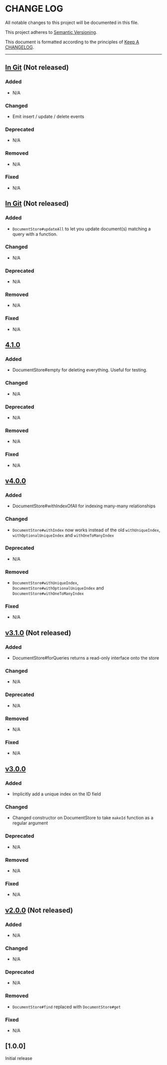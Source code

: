 # CHANGE LOG

All notable changes to this project will be documented in this file.

This project adheres to [Semantic Versioning](http://semver.org).

This document is formatted according to the principles of [Keep A CHANGELOG](http://keepachangelog.com).

----
## [In Git](https://github.com/mattwynne/gosh/compare/v4.2.0...master) (Not released)

### Added

* N/A

### Changed

* Emit insert / update / delete events

### Deprecated

* N/A

### Removed

* N/A

### Fixed

* N/A

## [In Git](https://github.com/mattwynne/gosh/compare/v4.1.0...v4.2.0) (Not released)

### Added

* `DocumentStore#updateAll` to let you update document(s) matching a query with a function.

### Changed

* N/A

### Deprecated

* N/A

### Removed

* N/A

### Fixed

* N/A

## [4.1.0](https://github.com/mattwynne/gosh/compare/v4.0.0...v4.1.0)

### Added

* DocumentStore#empty for deleting everything. Useful for testing.

### Changed

* N/A

### Deprecated

* N/A

### Removed

* N/A

### Fixed

* N/A

## [v4.0.0](https://github.com/mattwynne/gosh/compare/v3.1.0...v4.0.0)

### Added

* DocumentStore#withIndexOfAll for indexing many-many relationships

### Changed

* `DocumentStore#withIndex` now works instead of the old `withUniqueIndex`, `withOptionalUniqueIndex` and `withOneToManyIndex`

### Deprecated

* N/A

### Removed

* `DocumentStore#withUniqueIndex`, `DocumentStore#withOptionalUniqueIndex` and `DocumentStore#withOneToManyIndex`

### Fixed

* N/A


## [v3.1.0](https://github.com/mattwynne/gosh/compare/v3.0.0...v3.1.0) (Not released)

### Added

* DocumentStore#forQueries returns a read-only interface onto the store

### Changed

* N/A

### Deprecated

* N/A

### Removed

* N/A

### Fixed

* N/A

## [v3.0.0](https://github.com/mattwynne/gosh/compare/v2.0.0...v3.0.0)

### Added

* Implicitly add a unique index on the ID field

### Changed

* Changed constructor on DocumentStore to take `makeId` function as a regular argument

### Deprecated

* N/A

### Removed

* N/A

### Fixed

* N/A

## [v2.0.0](https://github.com/mattwynne/gosh/compare/v1.0.0...v2.0.0) (Not released)

### Added

* N/A

### Changed

* N/A

### Deprecated

* N/A

### Removed

* `DocumentStore#find` replaced with `DocumentStore#get`

### Fixed

* N/A

## [1.0.0]

Initial release
